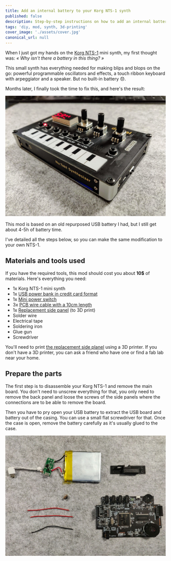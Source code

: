 ```yaml
---
title: Add an internal battery to your Korg NTS-1 synth
published: false
description: Step-by-step instructions on how to add an internal battery to your Korg NTS-1 synth.
tags: 'diy, mod, synth, 3d-printing'
cover_image: './assets/cover.jpg'
canonical_url: null
---
```


When I just got my hands on the [Korg NTS-1](https://www.korg.com/us/products/dj/nts_1/) mini synth, my first thought was: *« Why isn't there a battery in this thing? »*

This small synth has everything needed for making blips and blops on the go: powerful programmable oscillators and effects, a touch ribbon keyboard with arpeggiator and a speaker. But no built-in battery 😞.

Months later, I finally took the time to fix this, and here's the result:

![Final result](./assets/final-result.jpg)

This mod is based on an old repurposed USB battery I had, but I still get about 4-5h of battery time.

I've detailed all the steps below, so you can make the same modification to your own NTS-1.

## Materials and tools used

If you have the required tools, this mod should cost you about **10$** of materials. Here's everything you need:

- 1x Korg NTS-1 mini synth
- 1x [USB power bank in credit card format](https://fr.aliexpress.com/item/32809540226.html)
- 1x [Mini power switch](https://fr.aliexpress.com/item/4000938867866.html)
- 3x [PCB wire cable with a 10cm length](https://fr.aliexpress.com/item/32740871834.html)
- 1x [Replacement side panel](https://www.thingiverse.com/thing:4748960) (to 3D print)
- Solder wire
- Electrical tape
- Soldering iron
- Glue gun
- Screwdriver

You'll need to print [the replacement side planel](https://www.thingiverse.com/thing:4748960) using a 3D printer. If you don't have a 3D printer, you can ask a friend who have one or find a fab lab near your home.

## Prepare the parts

The first step is to disassemble your Korg NTS-1 and remove the main board. You don't need to unscrew everything for that, you only need to remove the back panel and loose the screws of the side panels where the connections are to be able to remove the board.

Then you have to pry open your USB battery to extract the USB board and battery out of the casing. You can use a small flat screwdriver for that. Once the case is open, remove the battery carefully as it's usually glued to the case.

![Picture showing all parts laid on a table](./assets/parts.jpg)

##
